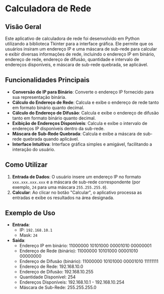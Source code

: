 # Calculadora de Rede

## Visão Geral
Este aplicativo de calculadora de rede foi desenvolvido em Python utilizando a biblioteca Tkinter para a interface gráfica. Ele permite que os usuários insiram um endereço IP e uma máscara de sub-rede para calcular e exibir diversas informações de rede, incluindo o endereço IP em binário, endereço de rede, endereço de difusão, quantidade e intervalo de endereços disponíveis, e máscara de sub-rede quebrada, se aplicável.

## Funcionalidades Principais
- **Conversão de IP para Binário**: Converte o endereço IP fornecido para sua representação binária.
- **Cálculo do Endereço de Rede**: Calcula e exibe o endereço de rede tanto em formato binário quanto decimal.
- **Cálculo do Endereço de Difusão**: Calcula e exibe o endereço de difusão tanto em formato binário quanto decimal.
- **Exibição de Endereços Disponíveis**: Calcula e exibe o intervalo de endereços IP disponíveis dentro da sub-rede.
- **Máscara de Sub-Rede Quebrada**: Calcula e exibe a máscara de sub-rede quebrada quando aplicável.
- **Interface Intuitiva**: Interface gráfica simples e amigável, facilitando a interação do usuário.

## Como Utilizar
1. **Entrada de Dados**: O usuário insere um endereço IP no formato `xxx.xxx.xxx.xxx` e a máscara de sub-rede correspondente (por exemplo, `24` para uma máscara `255.255.255.0`).
2. **Calcular**: Ao clicar no botão "Calcular", o aplicativo processa as entradas e exibe os resultados na área designada.

## Exemplo de Uso
- **Entrada**:
  - IP: `192.168.10.1`
  - Mask: `24`
- **Saída**:
  - Endereço IP em binário: 11000000 10101000 00001010 00000001
  - Endereço de Rede (binário): 11000000 10101000 00001010 00000000
  - Endereço de Difusão (binário): 11000000 10101000 00001010 11111111
  - Endereço de Rede: 192.168.10.0
  - Endereço de Difusão: 192.168.10.255
  - Quantidade Disponível: 254
  - Endereços Disponíveis: 192.168.10.1 - 192.168.10.254
  - Máscara de Sub-Rede: 255.255.255.0
